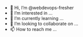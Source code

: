- 👋 Hi, I’m @webdevops-fresher
- 👀 I’m interested in ...
- 🌱 I’m currently learning ...
- 💞️ I’m looking to collaborate on ...
- 📫 How to reach me ...

<!---
webdevops-fresher/webdevops-fresher is a ✨ special ✨ repository because its `README.md` (this file) appears on your GitHub profile.
You can click the Preview link to take a look at your changes.
--->
